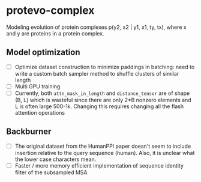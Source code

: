 # protevo-complex
Modeling evolution of protein complexes p(y2, x2 | y1, x1, ty, tx), where x and y are proteins in a protein complex.

## Model optimization
- [ ] Optimize dataset construction to minimize paddings in batching: need to write a 
    custom batch sampler method to shuffle clusters of similar length
- [ ] Multi GPU training
- [ ] Currently, both `attn_mask_in_length` and `distance_tensor` are of shape (B, L)
    which is wasteful since there are only 2*B nonzero elements and L is often large 500-1k.
    Changing this requires changing all the flash attention operations

## Backburner
- [ ] The original dataset from the HumanPPI paper doesn't seem to include insertion relative to the query sequence (human).
    Also, it is unclear what the lower case characters mean.
- [ ] Faster / more memory efficient implementation of sequence identity filter of the subsampled MSA